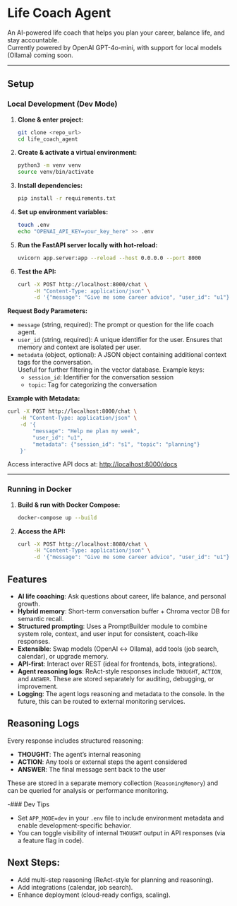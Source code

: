 # Life Coach Agent

An AI-powered life coach that helps you plan your career, balance life, and stay accountable.  
Currently powered by OpenAI GPT-4o-mini, with support for local models (Ollama) coming soon.

---

## Setup

### Local Development (Dev Mode)

1. **Clone & enter project:**
	```bash
	git clone <repo_url>
	cd life_coach_agent
	```

2. **Create & activate a virtual environment:**
	```bash
	python3 -m venv venv
	source venv/bin/activate 
	```

3. **Install dependencies:**
	```bash
	pip install -r requirements.txt
	```

4. **Set up environment variables:**
	```bash
	touch .env
	echo "OPENAI_API_KEY=your_key_here" >> .env
	```

5. **Run the FastAPI server locally with hot-reload:**
	```bash
	uvicorn app.server:app --reload --host 0.0.0.0 --port 8000
	```

6. **Test the API:**
	```bash
	curl -X POST http://localhost:8000/chat \
	     -H "Content-Type: application/json" \
	     -d '{"message": "Give me some career advice", "user_id": "u1"}'
	```

**Request Body Parameters:**

- `message` (string, required): The prompt or question for the life coach agent.
- `user_id` (string, required): A unique identifier for the user. Ensures that memory and context are isolated per user.
- `metadata` (object, optional): A JSON object containing additional context tags for the conversation.  
  Useful for further filtering in the vector database. Example keys:  
  - `session_id`: Identifier for the conversation session  
  - `topic`: Tag for categorizing the conversation

**Example with Metadata:**

```bash
curl -X POST http://localhost:8000/chat \
    -H "Content-Type: application/json" \
    -d '{
        "message": "Help me plan my week",
        "user_id": "u1",
        "metadata": {"session_id": "s1", "topic": "planning"}
    }'
```

Access interactive API docs at: [http://localhost:8000/docs](http://localhost:8000/docs)

---

### Running in Docker

1. **Build & run with Docker Compose:**
	```bash
	docker-compose up --build
	```

2. **Access the API:**
	```bash
	curl -X POST http://localhost:8080/chat \
	     -H "Content-Type: application/json" \
	     -d '{"message": "Give me some career advice", "user_id": "u1"}'
	```
	

## Features
- **AI life coaching**: Ask questions about career, life balance, and personal growth.
- **Hybrid memory**: Short-term conversation buffer + Chroma vector DB for semantic recall.
- **Structured prompting**: Uses a PromptBuilder module to combine system role, context, and user input for consistent, coach-like responses.
- **Extensible**: Swap models (OpenAI ↔ Ollama), add tools (job search, calendar), or upgrade memory.
- **API-first**: Interact over REST (ideal for frontends, bots, integrations).
- **Agent reasoning logs**: ReAct-style responses include `THOUGHT`, `ACTION`, and `ANSWER`. These are stored separately for auditing, debugging, or improvement.
- **Logging**: The agent logs reasoning and metadata to the console. In the future, this can be routed to external monitoring services.

## Reasoning Logs

Every response includes structured reasoning:
- **THOUGHT**: The agent’s internal reasoning
- **ACTION**: Any tools or external steps the agent considered
- **ANSWER**: The final message sent back to the user

These are stored in a separate memory collection (`ReasoningMemory`) and can be queried for analysis or performance monitoring.

-### Dev Tips

- Set `APP_MODE=dev` in your `.env` file to include environment metadata and enable development-specific behavior.
- You can toggle visibility of internal `THOUGHT` output in API responses (via a feature flag in code).

## Next Steps:
- Add multi-step reasoning (ReAct-style for planning and reasoning).
- Add integrations (calendar, job search).
- Enhance deployment (cloud-ready configs, scaling).